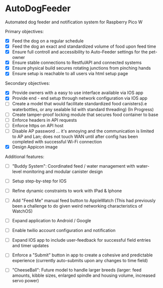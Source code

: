 # AutoDogFeeder
Automated dog feeder and notification system for Raspberry Pico W

Primary objectives: 
- [x] Feed the dog on a regular schedule
- [x] Feed the dog an exact and standardized volume of food upon feed time
- [x] Ensure full controll and accessibility to Auto-Feeder settings for the pet-owner
- [x] Ensure stable connections to RestfulAPI and connected systems
- [x] Ensure physical build secures rotating junctions from pinching hands
- [x] Ensure setup is reachable to all users via html setup page

Secondary objectives:
- [x] Provide owners with a easy to use interface available via IOS app
- [x] Provide end - end setup through network configuration via IOS app
- [ ] Create a model that would facilitate standardized food canisters(i.e waterbottles, or any sealable lid with standard threading) (In Progress)
- [ ] Create tamper-proof locking module that secures food container to base
- [ ] Enforce headers in API requests
- [ ] Enforce https on API host
- [ ] Disable AP password ... it's annoying and the communication is limited to AP and Lan; does not touch WAN until after config has been completed with successful Wi-Fi connection
- [x] Design Appicon image

Additional features:
- [ ] "Buddy System": Coordinated feed / water management with water-level monitoring and modular canister design
- [ ] Setup step-by-step for IOS
- [ ] Refine dynamic constraints to work with IPad & Iphone
- [ ] Add "Feed Me" manual feed button to AppleWatch (This had previously been a challenge to do given weird networking characteristics of WatchOS)
- [ ] Expand application to Android / Google
- [ ] Enable twilio account configuration and notification
- [ ] Expand IOS app to include user-feedback for successful field entries and timer updates
- [ ] Enforce a "Submit" button in app to create a cohesive and predictable experience (currently auto-submits upon any changes to time field)
- [ ] "CheeseBall": Future model to handle larger breeds (larger: feed amounts, kibble sizes, enlarged spindle and housing volume, increased servo power)



